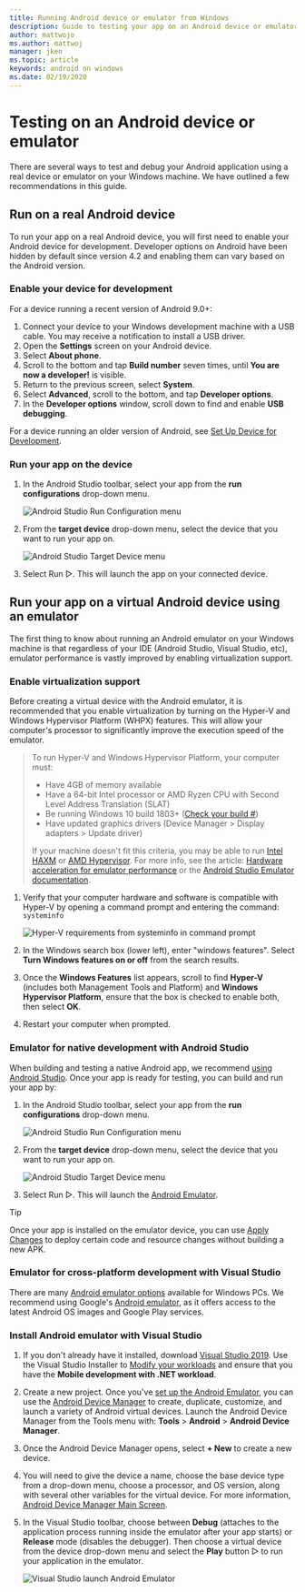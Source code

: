 ```yaml
---
title: Running Android device or emulator from Windows
description: Guide to testing your app on an Android device or emulator from Windows using Visual Studio or VS Code.
author: mattwojo 
ms.author: mattwoj 
manager: jken
ms.topic: article
keywords: android on windows
ms.date: 02/19/2020
---
```


# Testing on an Android device or emulator

There are several ways to test and debug your Android application using a real device or emulator on your Windows machine. We have outlined a few recommendations in this guide.

## Run on a real Android device

To run your app on a real Android device, you will first need to enable your Android device for development. Developer options on Android have been hidden by default since version 4.2 and enabling them can vary based on the Android version.

### Enable your device for development

For a device running a recent version of Android 9.0+:

1. Connect your device to your Windows development machine with a USB cable. You may receive a notification to install a USB driver.
2. Open the **Settings** screen on your Android device.
3. Select **About phone**.
4. Scroll to the bottom and tap **Build number** seven times, until **You are now a developer!** is visible.
5. Return to the previous screen, select **System**.
6. Select **Advanced**, scroll to the bottom, and tap **Developer options**.
7. In the **Developer options** window, scroll down to find and enable **USB debugging**.

For a device running an older version of Android, see [Set Up Device for Development](https://docs.microsoft.com/xamarin/android/get-started/installation/set-up-device-for-development).

### Run your app on the device

1. In the Android Studio toolbar, select your app from the **run configurations** drop-down menu.

    ![Android Studio Run Configuration menu](../images/android-run-config-menu.png)

2. From the **target device** drop-down menu, select the device that you want to run your app on.

    ![Android Studio Target Device menu](../images/android-target-device-menu.png)

3. Select Run ▷. This will launch the app on your connected device.

## Run your app on a virtual Android device using an emulator

The first thing to know about running an Android emulator on your Windows machine is that regardless of your IDE (Android Studio, Visual Studio, etc), emulator performance is vastly improved by enabling virtualization support.

### Enable virtualization support

Before creating a virtual device with the Android emulator, it is recommended that you enable virtualization by turning on the Hyper-V and Windows Hypervisor Platform (WHPX) features. This will allow your computer's processor to significantly improve the execution speed of the emulator.

> To run Hyper-V and Windows Hypervisor Platform, your computer must:
>
> * Have 4GB of memory available
> * Have a 64-bit Intel processor or AMD Ryzen CPU with Second Level Address Translation (SLAT)
> * Be running Windows 10 build 1803+ ([Check your build #](ms-settings:about))
> * Have updated graphics drivers (Device Manager > Display adapters > Update driver)
>
> If your machine doesn't fit this criteria, you may be able to run [Intel HAXM](https://github.com/intel/haxm/wiki/Installation-Instructions-on-Windows) or [AMD Hypervisor](https://github.com/google/android-emulator-hypervisor-driver-for-amd-processors). For more info, see the article: [Hardware acceleration for emulator performance](https://docs.microsoft.com/xamarin/android/get-started/installation/android-emulator/hardware-acceleration) or the [Android Studio Emulator documentation](https://developer.android.com/studio/run/emulator).

1. Verify that your computer hardware and software is compatible with Hyper-V by opening a command prompt and entering the command: `systeminfo`

    ![Hyper-V requirements from systeminfo in command prompt](../images/systeminfo.png)

2. In the Windows search box (lower left), enter "windows features". Select **Turn Windows features on or off** from the search results.

3. Once the **Windows Features** list appears, scroll to find **Hyper-V** (includes both Management Tools and Platform) and **Windows Hypervisor Platform**, ensure that the box is checked to enable both, then select **OK**.

4. Restart your computer when prompted.

### Emulator for native development with Android Studio

When building and testing a native Android app, we recommend [using Android Studio](./native-android.md). Once your app is ready for testing, you can build and run your app by:

1. In the Android Studio toolbar, select your app from the **run configurations** drop-down menu.

    ![Android Studio Run Configuration menu](../images/android-run-config-menu.png)

2. From the **target device** drop-down menu, select the device that you want to run your app on.

    ![Android Studio Target Device menu](../images/android-target-device-menu.png)

3. Select Run ▷. This will launch the [Android Emulator](https://developer.android.com/studio/run/emulator).

> [!TIP]
> Once your app is installed on the emulator device, you can use [Apply Changes](https://developer.android.com/studio/run#apply-changes) to deploy certain code and resource changes without building a new APK.

### Emulator for cross-platform development with Visual Studio

There are many [Android emulator options](https://www.androidauthority.com/best-android-emulators-for-pc-655308/) available for Windows PCs. We recommend using Google's [Android emulator](https://developer.android.com/studio/run/emulator), as it offers access to the latest Android OS images and Google Play services.

### Install Android emulator with Visual Studio

1. If you don't already have it installed, download [Visual Studio 2019](https://visualstudio.microsoft.com/downloads/). Use the Visual Studio Installer to [Modify your workloads](https://docs.microsoft.com/visualstudio/install/modify-visual-studio?view=vs-2019#modify-workloads) and ensure that you have the **Mobile development with .NET workload**.

2. Create a new project. Once you've [set up the Android Emulator](https://docs.microsoft.com/xamarin/android/get-started/installation/android-emulator/), you can use the [Android Device Manager](https://docs.microsoft.com/xamarin/android/get-started/installation/android-emulator/device-manager?tabs=windows&pivots=windows#requirements) to create, duplicate, customize, and launch a variety of Android virtual devices. Launch the Android Device Manager from the Tools menu with: **Tools** > **Android** > **Android Device Manager**.

3. Once the Android Device Manager opens, select **+ New** to create a new device.

4. You will need to give the device a name, choose the base device type from a drop-down menu, choose a processor, and OS version, along with several other variables for the virtual device. For more information, [Android Device Manager Main Screen](https://docs.microsoft.com/xamarin/android/get-started/installation/android-emulator/device-manager?tabs=windows&pivots=windows#main-screen).

5. In the Visual Studio toolbar, choose between **Debug** (attaches to the application process running inside the emulator after your app starts) or **Release** mode (disables the debugger). Then choose a virtual device from the device drop-down menu and select the **Play** button ▷ to run your application in the emulator.

    ![Visual Studio launch Android Emulator](../images/vs-target-device-menu.png)
